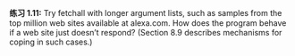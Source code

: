 **练习 1.11:** Try fetchall with longer argument lists, such as samples from the top million web sites available at alexa.com. How does the program behave if  a web site just doesn’t respond? (Section 8.9 describes mechanisms for coping in such cases.) 

